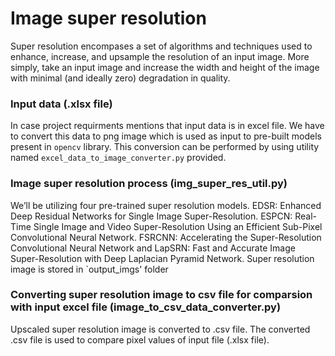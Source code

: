 # Image super resolution
Super resolution encompases a set of algorithms and techniques used to enhance, increase, and upsample the resolution of an input image. More simply, take an input image and increase the width and height of the image with minimal (and ideally zero) degradation in quality.

### Input data (.xlsx file)

In case project requirments mentions that input data is in excel file. We have to convert this data to png image which is used as input to pre-built models present in `opencv` library. This conversion can be performed by using utility named `excel_data_to_image_converter.py` provided.

### Image super resolution process (img_super_res_util.py)

We’ll be utilizing four pre-trained super resolution models. EDSR: Enhanced Deep Residual Networks for Single Image Super-Resolution. ESPCN: Real-Time Single Image and Video Super-Resolution Using an Efficient Sub-Pixel Convolutional Neural Network. FSRCNN: Accelerating the Super-Resolution Convolutional Neural Network and LapSRN: Fast and Accurate Image Super-Resolution with Deep Laplacian Pyramid Network. Super resolution image is stored in `output_imgs' folder 

### Converting super resolution image to csv file for comparsion with input excel file (image_to_csv_data_converter.py)
Upscaled super resolution image is converted to .csv file. The converted .csv file is used to compare pixel values of input file (.xlsx file). 
